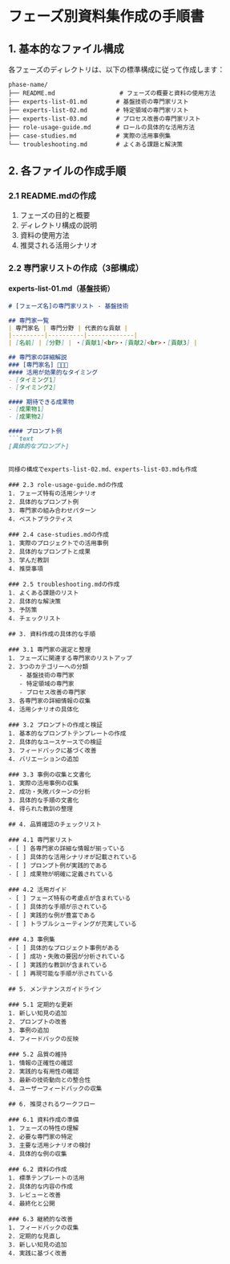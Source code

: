 # フェーズ別資料集作成の手順書

## 1. 基本的なファイル構成

各フェーズのディレクトリは、以下の標準構成に従って作成します：

```
phase-name/
├── README.md                  # フェーズの概要と資料の使用方法
├── experts-list-01.md        # 基盤技術の専門家リスト
├── experts-list-02.md        # 特定領域の専門家リスト
├── experts-list-03.md        # プロセス改善の専門家リスト
├── role-usage-guide.md       # ロールの具体的な活用方法
├── case-studies.md           # 実際の活用事例集
└── troubleshooting.md        # よくある課題と解決策
```

## 2. 各ファイルの作成手順

### 2.1 README.mdの作成
1. フェーズの目的と概要
2. ディレクトリ構成の説明
3. 資料の使用方法
4. 推奨される活用シナリオ

### 2.2 専門家リストの作成（3部構成）

#### experts-list-01.md（基盤技術）
```markdown
# [フェーズ名]の専門家リスト - 基盤技術

## 専門家一覧
| 専門家名 | 専門分野 | 代表的な貢献 |
|---------|----------|-------------|
| [名前] | [分野] | ・[貢献1]<br>・[貢献2]<br>・[貢献3] |

## 専門家の詳細解説
### [専門家名] 🌟🌟🌟
#### 活用が効果的なタイミング
- [タイミング1]
- [タイミング2]

#### 期待できる成果物
- [成果物1]
- [成果物2]

#### プロンプト例
```text
[具体的なプロンプト]
```
```

同様の構成でexperts-list-02.md、experts-list-03.mdも作成

### 2.3 role-usage-guide.mdの作成
1. フェーズ特有の活用シナリオ
2. 具体的なプロンプト例
3. 専門家の組み合わせパターン
4. ベストプラクティス

### 2.4 case-studies.mdの作成
1. 実際のプロジェクトでの活用事例
2. 具体的なプロンプトと成果
3. 学んだ教訓
4. 推奨事項

### 2.5 troubleshooting.mdの作成
1. よくある課題のリスト
2. 具体的な解決策
3. 予防策
4. チェックリスト

## 3. 資料作成の具体的な手順

### 3.1 専門家の選定と整理
1. フェーズに関連する専門家のリストアップ
2. 3つのカテゴリーへの分類
   - 基盤技術の専門家
   - 特定領域の専門家
   - プロセス改善の専門家
3. 各専門家の詳細情報の収集
4. 活用シナリオの具体化

### 3.2 プロンプトの作成と検証
1. 基本的なプロンプトテンプレートの作成
2. 具体的なユースケースでの検証
3. フィードバックに基づく改善
4. バリエーションの追加

### 3.3 事例の収集と文書化
1. 実際の活用事例の収集
2. 成功・失敗パターンの分析
3. 具体的な手順の文書化
4. 得られた教訓の整理

## 4. 品質確認のチェックリスト

### 4.1 専門家リスト
- [ ] 各専門家の詳細な情報が揃っている
- [ ] 具体的な活用シナリオが記載されている
- [ ] プロンプト例が実践的である
- [ ] 成果物が明確に定義されている

### 4.2 活用ガイド
- [ ] フェーズ特有の考慮点が含まれている
- [ ] 具体的な手順が示されている
- [ ] 実践的な例が豊富である
- [ ] トラブルシューティングが充実している

### 4.3 事例集
- [ ] 具体的なプロジェクト事例がある
- [ ] 成功・失敗の要因が分析されている
- [ ] 実践的な教訓が含まれている
- [ ] 再現可能な手順が示されている

## 5. メンテナンスガイドライン

### 5.1 定期的な更新
1. 新しい知見の追加
2. プロンプトの改善
3. 事例の追加
4. フィードバックの反映

### 5.2 品質の維持
1. 情報の正確性の確認
2. 実践的な有用性の確認
3. 最新の技術動向との整合性
4. ユーザーフィードバックの収集

## 6. 推奨されるワークフロー

### 6.1 資料作成の準備
1. フェーズの特性の理解
2. 必要な専門家の特定
3. 主要な活用シナリオの検討
4. 具体的な例の収集

### 6.2 資料の作成
1. 標準テンプレートの活用
2. 具体的な内容の作成
3. レビューと改善
4. 最終化と公開

### 6.3 継続的な改善
1. フィードバックの収集
2. 定期的な見直し
3. 新しい知見の追加
4. 実践に基づく改善